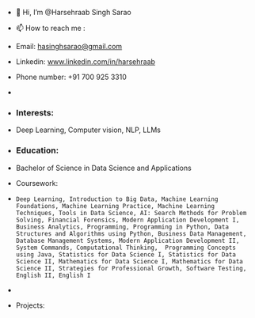 - 👋 Hi, I’m @Harsehraab Singh Sarao
- 📫 How to reach me :
-   Email: hasinghsarao@gmail.com
-   Linkedin: www.linkedin.com/in/harsehraab
-   Phone number: +91 700 925 3310
-
-   ### Interests: 
-   Deep Learning, Computer vision, NLP, LLMs

-   ### Education:
-   Bachelor of Science in Data Science and Applications
-   Coursework:
-     Deep Learning, Introduction to Big Data, Machine Learning Foundations, Machine Learning Practice, Machine Learning Techniques, Tools in Data Science, AI: Search Methods for Problem Solving, Financial Forensics, Modern Application Development I, Business Analytics, Programming, Programming in Python, Data Structures and Algorithms using Python, Business Data Management, Database Management Systems, Modern Application Development II, System Commands, Computational Thinking,  Programming Concepts using Java, Statistics for Data Science I, Statistics for Data Science II, Mathematics for Data Science I, Mathematics for Data Science II, Strategies for Professional Growth, Software Testing, English II, English I
-     
-   Projects:

<!---
Harsehraab/Harsehraab is a ✨ special ✨ repository because its `README.md` (this file) appears on your GitHub profile.
You can click the Preview link to take a look at your changes.
--->
